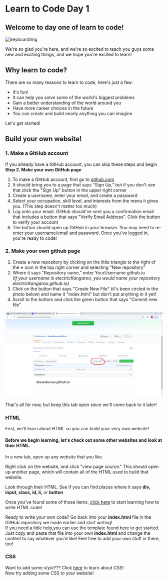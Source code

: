 <h1> Learn to Code Day 1</h1>
<h2>Welcome to day one of learn to code!</h2>

![keyboardImg](https://images.unsplash.com/photo-1585676623595-e60b97115f7e?ixlib=rb-1.2.1&ixid=eyJhcHBfaWQiOjEyMDd9&auto=format&fit=crop&w=1050&q=80)
<p> We're so glad you're here, and we're so excited to teach you guys some new and exciting things, and we hope you're excited to learn!</p>
<h2> Why learn to code? </h2>
There are so many reasons to learn to code, here's just a few: 
<ul>
  <li>It's fun!</li>
  <li>It can help you solve some of the world's biggest problems</li>
  <li>Gain a better understanding of the world around you</li>
  <li>Have more career choices in the future</li>
  <li>You can create and build nearly anything you can imagine</li>
</ul>
Let's get started! 
<h2>Build your own website!</h2>

<h3> 1. Make a GitHub account</h3>

<p>If you already have a GitHub account, you can skip these steps and begin <b> Step 2. Make your own GitHub page</b></p>

<ol>
  <li>To make a GitHub account, first go to <a href="https://github.com/" target="_blank" >github.com</a></li>
  <li>It should bring you to a page that says "Sign Up," but if you don't see that click the "Sign Up" button in the upper right corner</li>
  <li>Create a username, enter your email, and create a password</li>
  <li>Select your occupation, skill level, and interests from the menu it gives you. (This step doesn't matter too much) </li>
  <li>Log onto your email. GitHub should've sent you a confirmation email that includes a button that says "Verify Email Address". Click the button to verify your account</li>
  <li>The button should open up GitHub in your browser. You may need to re-enter your username/email and password. Once you've logged in, you're ready to code!</li>  
</ol>
  
<h3> 2. Make your own github page</h3>
<ol>
  <li> Create a new repository by clicking on the little triangle to the right of the <b>+</b> icon in the top right corner and selecting "New repository"</li>
  <li> Where it says "Repository name," enter YourUsername.github.io <br> <i>(If your username is electricKangaroo, you would name your repository electricKangaroo.github.io) </i><br></li>
  <li>Click on the button that says "Create New File" (it's been circled in the photo below) and name it "index.html" but don't put anything in it yet!</li>
  <li>Scroll to the bottom and click the green button that says "Commit new file"</li>
  </ol>
  
  ![Where to make a new file](./images/githubStarter.png)
  
That's all for now, but keep this tab open since we'll come back to it later!

<h3>HTML</h3>
First, we'll learn about HTML so you can build your very own website!

#### Before we begin learning, let's check out some other websites and look at their HTML. 

In a new tab, open up any website that you like. 

Right click on the website, and click "view page source." This should open up another page, which will contain all of the HTML used to build that website. 

Look through their HTML. See if you can find places where it says **div, input, class, id, li,** or **button**

Once you've found some of those items, <a href="./introtohtml/index.html" target="_blank" >click here</a> to start learning how to write HTML code! 

Ready to write your own code? Go back into your <b>index.html</b> file in the GitHub repository we made earlier and start writing! <br>
If you need a little help,you can use the template found <a href="https://codepen.io/mariavanv/pen/YzwXKvQ" target="_blank" >here</a> to get started. Just copy and paste that file into your own <b>index.html</b> and change the content to say whatever you'd like! Feel free to add your own stuff in there, too!

<h3>CSS</h3>
Want to add some <i>style</i>??? Click <a href="./introtocss/index.html" target="_blank" >here</a> to learn about CSS!<br>
Now try adding some CSS to your website!


